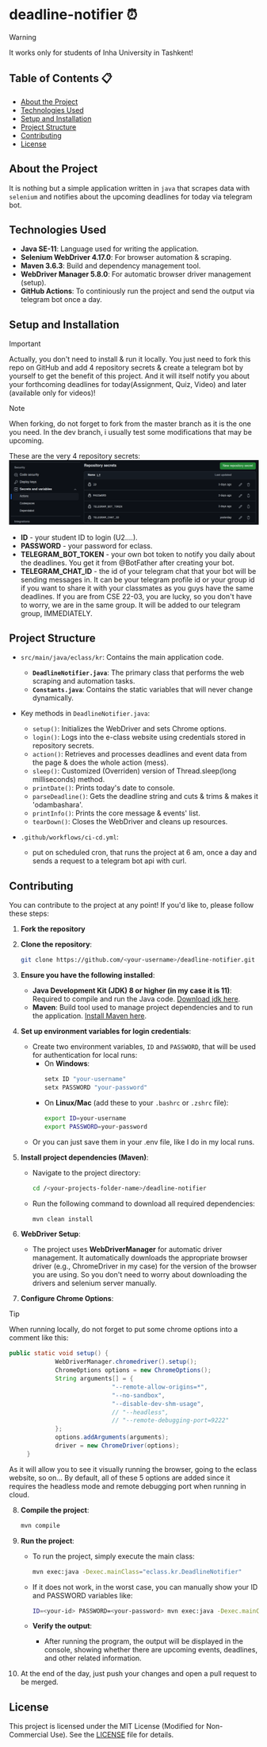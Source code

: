 # deadline-notifier ⏰

> [!WARNING]
> It works only for students of Inha University in Tashkent!

## Table of Contents 📋

- [About the Project](#about-the-project)
- [Technologies Used](#technologies-used)
- [Setup and Installation](#setup-and-installation)
- [Project Structure](#project-structure)
- [Contributing](#contributing)
- [License](#license)

## About the Project

It is nothing but a simple application written in `java` that scrapes data with `selenium` and notifies about the upcoming deadlines for today via telegram bot.

## Technologies Used

- **Java SE-11**: Language used for writing the application.
- **Selenium WebDriver 4.17.0**: For browser automation & scraping.
- **Maven 3.6.3**: Build and dependency management tool.
- **WebDriver Manager 5.8.0**: For automatic browser driver management (setup).
- **GitHub Actions**: To continiously run the project and send the output via telegram bot once a day.

## Setup and Installation

> [!IMPORTANT]
> Actually, you don't need to install & run it locally. You just need to fork this repo on GitHub and add 4 repository secrets & create a telegram bot by yourself to get the benefit of this project. And it will itself notify you about your forthcoming deadlines for today(Assignment, Quiz, Video) and later (available only for videos)!

> [!NOTE]
> When forking, do not forget to fork from the master branch as it is the one you need. In the dev branch, i usually test some modifications that may be upcoming.

These are the very 4 repository secrets:
![Repo Secrets](./images/secrets.png)

- **ID** - your student ID to login (U2....).
- **PASSWORD** - your password for eclass.
- **TELEGRAM_BOT_TOKEN** - your own bot token to notify you daily about the deadlines. You get it from @BotFather after creating your bot.
- **TELEGRAM_CHAT_ID** - the id of your telegram chat that your bot will be sending messages in. It can be your telegram profile id or your group id if you want to share it with your classmates as you guys have the same deadlines. If you are from CSE 22-03, you are lucky, so you don't have to worry, we are in the same group. It will be added to our telegram group, IMMEDIATELY.

## Project Structure

- `src/main/java/eclass/kr`: Contains the main application code.
  - **`DeadlineNotifier.java`**: The primary class that performs the web scraping and automation tasks.
  - **`Constants.java`**: Contains the static variables that will never change dynamically.
- Key methods in `DeadlineNotifier.java`:

  - `setup()`: Initializes the WebDriver and sets Chrome options.
  - `login()`: Logs into the e-class website using credentials stored in repository secrets.
  - `action()`: Retrieves and processes deadlines and event data from the page & does the whole action (mess).
  - `sleep()`: Customized (Overriden) version of Thread.sleep(long milliseconds) method.
  - `printDate()`: Prints today's date to console.
  - `parseDeadline()`: Gets the deadline string and cuts & trims & makes it 'odambashara'.
  - `printInfo()`: Prints the core message & events' list.
  - `tearDown()`: Closes the WebDriver and cleans up resources.

- `.github/workflows/ci-cd.yml`:
  - put on scheduled cron, that runs the project at 6 am, once a day and sends a request to a telegram bot api with curl.

## Contributing

You can contribute to the project at any point! If you'd like to, please follow these steps:

1. **Fork the repository**

2. **Clone the repository**:

   ```bash
   git clone https://github.com/<your-username>/deadline-notifier.git
   ```

3. **Ensure you have the following installed**:

   - **Java Development Kit (JDK) 8 or higher (in my case it is 11)**: Required to compile and run the Java code. [Download jdk here](https://www.oracle.com/java/technologies/javase-downloads.html).
   - **Maven**: Build tool used to manage project dependencies and to run the application. [Install Maven here](https://maven.apache.org/install.html).

4. **Set up environment variables for login credentials**:

   - Create two environment variables, `ID` and `PASSWORD`, that will be used for authentication for local runs:
     - On **Windows**:
       ```bash
       setx ID "your-username"
       setx PASSWORD "your-password"
       ```
     - On **Linux/Mac** (add these to your `.bashrc` or `.zshrc` file):
       ```bash
       export ID=your-username
       export PASSWORD=your-password
       ```
   - Or you can just save them in your .env file, like I do in my local runs.

5. **Install project dependencies (Maven)**:

   - Navigate to the project directory:
     ```bash
     cd /<your-projects-folder-name>/deadline-notifier
     ```
   - Run the following command to download all required dependencies:
     ```bash
     mvn clean install
     ```

6. **WebDriver Setup**:

   - The project uses **WebDriverManager** for automatic driver management. It automatically downloads the appropriate browser driver (e.g., ChromeDriver in my case) for the version of the browser you are using. So you don't need to worry about downloading the drivers and selenium server manually.

7. **Configure Chrome Options**:

  > [!TIP]
  > When running locally, do not forget to put some chrome options into a comment like this:

   ```java
   public static void setup() {
                WebDriverManager.chromedriver().setup();
                ChromeOptions options = new ChromeOptions();
                String arguments[] = {
                                "--remote-allow-origins=*",
                                "--no-sandbox",
                                "--disable-dev-shm-usage",
                                // "--headless",
                                // "--remote-debugging-port=9222"
                };
                options.addArguments(arguments);
                driver = new ChromeDriver(options);
        }
   ```

   As it will allow you to see it visually running the browser, going to the eclass website, so on... By default, all of these 5 options are added since it requires the headless mode and remote debugging port when running in cloud.

8. **Compile the project**:
    ```bash
    mvn compile
    ```
9. **Run the project**:

   - To run the project, simply execute the main class:
     ```bash
     mvn exec:java -Dexec.mainClass="eclass.kr.DeadlineNotifier"
     ```
   - If it does not work, in the worst case, you can manually show your ID and PASSWORD variables like:

     ```bash
     ID=<your-id> PASSWORD=<your-password> mvn exec:java -Dexec.mainClass="eclass.kr.DeadlineNotifier"
     ```

   - **Verify the output**:
     - After running the program, the output will be displayed in the console, showing whether there are upcoming events, deadlines, and other related information.

10. At the end of the day, just push your changes and open a pull request to be merged.

## License

This project is licensed under the MIT License (Modified for Non-Commercial Use). See the [LICENSE](./LICENCE) file for details.